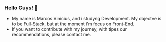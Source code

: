 ### Hello Guys! 👋

- My name is Marcos Vinicius, and i studyng Development. My objectve is to be Full-Stack, but at the moment i'm focus on Front-End.
- If you want to contribute with my journey, with tipes our recommendations, please contact me.



